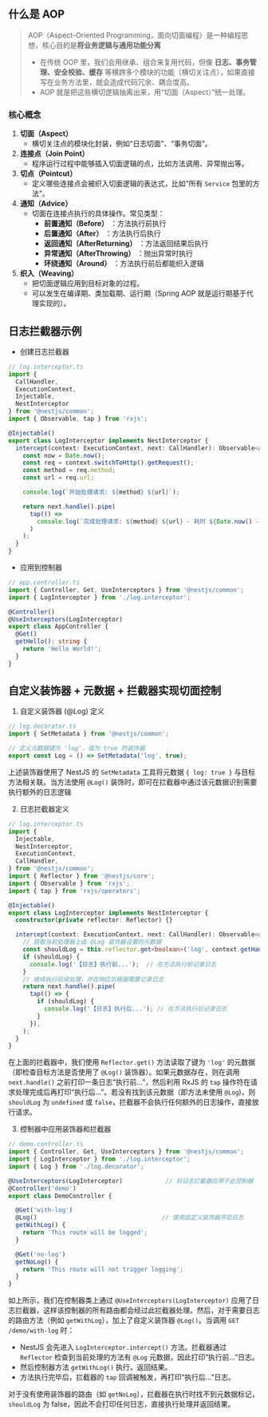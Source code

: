 ## 什么是 AOP

> AOP（Aspect-Oriented Programming，面向切面编程）是一种编程思想，核心目的是**将业务逻辑与通用功能分离**
>
> * 在传统 OOP 里，我们会用继承、组合来复用代码，但像 **日志、事务管理、安全校验、缓存** 等横跨多个模块的功能（横切关注点），如果直接写在业务方法里，就会造成代码冗余、耦合度高。
> * AOP 就是把这些横切逻辑抽离出来，用“切面（Aspect）”统一处理。

### 核心概念

1. **切面（Aspect）**
   * 横切关注点的模块化封装，例如“日志切面”、“事务切面”。
2. **连接点（Join Point）**
   * 程序运行过程中能够插入切面逻辑的点，比如方法调用、异常抛出等。
3. **切点（Pointcut）**
   * 定义哪些连接点会被织入切面逻辑的表达式，比如“所有 `Service` 包里的方法”。
4. **通知（Advice）**
   * 切面在连接点执行的具体操作。常见类型：
     * **前置通知（Before）** ：方法执行前执行
     * **后置通知（After）** ：方法执行后执行
     * **返回通知（AfterReturning）** ：方法返回结果后执行
     * **异常通知（AfterThrowing）** ：抛出异常时执行
     * **环绕通知（Around）** ：方法执行前后都能织入逻辑
5. **织入（Weaving）**
   * 把切面逻辑应用到目标对象的过程。
   * 可以发生在编译期、类加载期、运行期（Spring AOP 就是运行期基于代理实现的）。

## 日志拦截器示例

- 创建日志拦截器

```ts
// log.interceptor.ts
import {
  CallHandler,
  ExecutionContext,
  Injectable,
  NestInterceptor
} from '@nestjs/common';
import { Observable, tap } from 'rxjs';

@Injectable()
export class LogInterceptor implements NestInterceptor {
  intercept(context: ExecutionContext, next: CallHandler): Observable<any> {
    const now = Date.now();
    const req = context.switchToHttp().getRequest();
    const method = req.method;
    const url = req.url;

    console.log(`开始处理请求: ${method} ${url}`);

    return next.handle().pipe(
      tap(() =>
        console.log(`完成处理请求: ${method} ${url} - 耗时 ${Date.now() - now}ms`)
      )
    );
  }
}

```

- 应用到控制器

```ts
// app.controller.ts
import { Controller, Get, UseInterceptors } from '@nestjs/common';
import { LogInterceptor } from './log.interceptor';

@Controller()
@UseInterceptors(LogInterceptor)
export class AppController {
  @Get()
  getHello(): string {
    return 'Hello World!';
  }
}
```

## 自定义装饰器 + 元数据 + 拦截器实现切面控制

1. 自定义装饰器 (@Log) 定义

```ts
// log.decorator.ts
import { SetMetadata } from '@nestjs/common';

// 定义元数据键为 'log'，值为 true 的装饰器
export const Log = () => SetMetadata('log', true);
```

上述装饰器使用了 NestJS 的 `SetMetadata` 工具将元数据 `{ log: true }` 与目标方法相关联。当方法使用 `@Log()` 装饰时，即可在拦截器中通过该元数据识别需要执行额外的日志逻辑

2. 日志拦截器定义

```ts
// log.interceptor.ts
import {
  Injectable,
  NestInterceptor,
  ExecutionContext,
  CallHandler,
} from '@nestjs/common';
import { Reflector } from '@nestjs/core';
import { Observable } from 'rxjs';
import { tap } from 'rxjs/operators';

@Injectable()
export class LogInterceptor implements NestInterceptor {
  constructor(private reflector: Reflector) {}

  intercept(context: ExecutionContext, next: CallHandler): Observable<any> {
    // 获取当前处理器上由 @Log 装饰器设置的元数据
    const shouldLog = this.reflector.get<boolean>('log', context.getHandler());
    if (shouldLog) {
      console.log('【日志】执行前...');  // 在方法执行前记录日志
    }
    // 继续执行后续处理，并在响应后根据需要记录日志
    return next.handle().pipe(
      tap(() => {
        if (shouldLog) {
          console.log('【日志】执行后...'); // 在方法执行后记录日志
        }
      }),
    );
  }
}
```

在上面的拦截器中，我们使用 `Reflector.get()` 方法读取了键为 `'log'` 的元数据（即检查目标方法是否使用了 `@Log()` 装饰器）。如果元数据存在，则在调用 `next.handle()` 之前打印一条日志“执行前...”，然后利用 RxJS 的 `tap` 操作符在请求处理完成后再打印“执行后...”。若没有找到该元数据（即方法未使用 `@Log`)，则 `shouldLog` 为 `undefined` 或 `false`，拦截器不会执行任何额外的日志操作，直接放行请求。

3. 控制器中应用装饰器和拦截器

```ts
// demo.controller.ts
import { Controller, Get, UseInterceptors } from '@nestjs/common';
import { LogInterceptor } from './log.interceptor';
import { Log } from './log.decorator';

@UseInterceptors(LogInterceptor)            // 将日志拦截器应用于此控制器
@Controller('demo')
export class DemoController {

  @Get('with-log')
  @Log()                                   // 使用自定义装饰器开启日志
  getWithLog() {
    return 'This route will be logged';
  }

  @Get('no-log')
  getNoLog() {
    return 'This route will not trigger logging';
  }
}
```

如上所示，我们在控制器类上通过 `@UseInterceptors(LogInterceptor)` 应用了日志拦截器，这样该控制器的所有路由都会经过此拦截器处理。然后，对于需要日志的路由方法（例如 `getWithLog`），加上了自定义装饰器 `@Log()`。当调用 `GET /demo/with-log` 时：

* NestJS 会先进入 `LogInterceptor.intercept()` 方法。拦截器通过 `Reflector` 检查到当前处理的方法有 `@Log` 元数据，因此打印“执行前...”日志。
* 然后控制器方法 `getWithLog()` 执行，返回结果。
* 方法执行完毕后，拦截器的 `tap` 回调被触发，再打印“执行后...”日志。

对于没有使用装饰器的路由（如 `getNoLog`），拦截器在执行时找不到元数据标记，`shouldLog` 为 false，因此不会打印任何日志，直接执行处理并返回结果。
